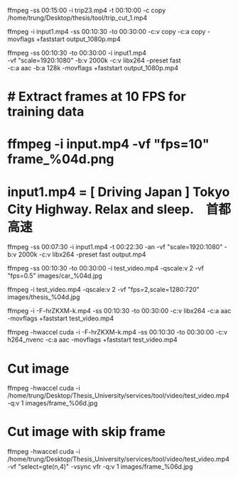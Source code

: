 ffmpeg -ss 00:15:00 -i trip23.mp4 -t 00:10:00 -c copy /home/trung/Desktop/thesis/tool/trip_cut_1.mp4

ffmpeg -i input1.mp4 -ss 00:10:30 -to 00:30:00 -c:v copy -c:a copy -movflags +faststart output_1080p.mp4

ffmpeg -ss 00:10:30 -to 00:30:00 -i input1.mp4 \
-vf "scale=1920:1080" -b:v 2000k -c:v libx264 -preset fast \
-c:a aac -b:a 128k -movflags +faststart output_1080p.mp4


# # Extract frames at 10 FPS for training data
# ffmpeg -i input.mp4 -vf "fps=10" frame_%04d.png
# input1.mp4 = [ Driving Japan ] Tokyo City Highway. Relax and sleep.　首都高速

ffmpeg -ss 00:07:30 -i input1.mp4 -t 00:22:30 -an -vf "scale=1920:1080" -b:v 2000k -c:v libx264 -preset fast output.mp4



ffmpeg -ss 00:10:30 -to 00:30:00 -i test_video.mp4 -qscale:v 2 -vf "fps=0.5" images/car_%04d.jpg


ffmpeg -i test_video.mp4 -qscale:v 2 -vf "fps=2,scale=1280:720" images/thesis_%04d.jpg

ffmpeg -i -F-hrZKXM-k.mp4 -ss 00:10:30 -to 00:30:00 -c:v libx264 -c:a aac -movflags +faststart test_video.mp4

ffmpeg -hwaccel cuda -i -F-hrZKXM-k.mp4 -ss 00:10:30 -to 00:30:00 -c:v h264_nvenc -c:a aac -movflags +faststart test_video.mp4

# Cut image
ffmpeg -hwaccel cuda  -i /home/trung/Desktop/Thesis_University/services/tool/video/test_video.mp4 -q:v 1 images/frame_%06d.jpg

# Cut image with skip frame
ffmpeg -hwaccel cuda -i /home/trung/Desktop/Thesis_University/services/tool/video/test_video.mp4 \
-vf "select=gte(n\,4)" -vsync vfr -q:v 1 images/frame_%06d.jpg
